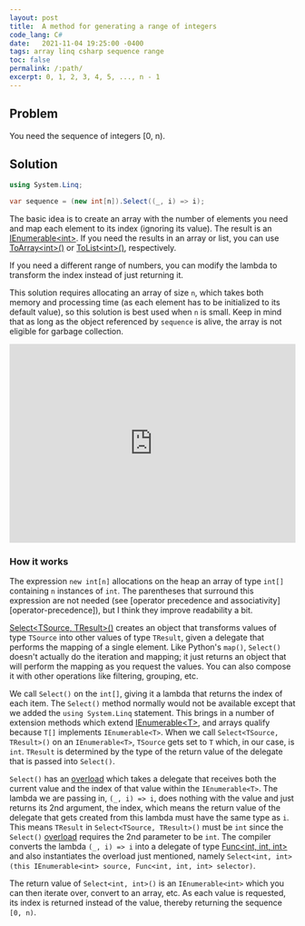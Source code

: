 ```yaml
---
layout: post
title:  A method for generating a range of integers
code_lang: C#
date:   2021-11-04 19:25:00 -0400
tags: array linq csharp sequence range
toc: false
permalink: /:path/
excerpt: 0, 1, 2, 3, 4, 5, ..., n - 1
---
```


## Problem

You need the sequence of integers [0, n).

<!-- more -->

## Solution

```csharp
using System.Linq;

var sequence = (new int[n]).Select((_, i) => i);
```

The basic idea is to create an array with the number of elements you
need and map each element to its index (ignoring its value). The
result is an [IEnumerable\<int\>][docs-ienumerable-t]. If you need the
results in an array or list, you can use
[ToArray\<int\>()][docs-toarray] or [ToList\<int\>()][docs-tolist],
respectively.

If you need a different range of numbers, you can modify the lambda to
transform the index instead of just returning it.

This solution requires allocating an array of size `n`, which takes
both memory and processing time (as each element has to be initialized
to its default value), so this solution is best used when `n` is
small. Keep in mind that as long as the object referenced by
`sequence` is alive, the array is not eligible for garbage collection.


<iframe width="100%" height="350" src="https://dotnetfiddle.net/Widget/Cak9AC" frameborder="0"></iframe>

<!--
using System;
using System.Linq;

var sequence = (new int[5]).Select((_, i) => i);

Console.WriteLine(string.Join(' ', sequence));
-->


### How it works ###

The expression `new int[n]` allocations on the heap an array of type
`int[]` containing `n` instances of `int`. The parentheses that
surround this expression are not needed (see [operator precedence and
associativity][operator-precedence]), but I think they improve
readability a bit.

[Select\<TSource, TResult\>()][docs-select] creates an object that
transforms values of type `TSource` into other values of type
`TResult`, given a delegate that performs the mapping of a single
element. Like Python's `map()`, `Select()` doesn't actually do the
iteration and mapping; it just returns an object that will perform the
mapping as you request the values. You can also compose it with other
operations like filtering, grouping, etc.

We call `Select()` on the `int[]`, giving it a lambda that returns the
index of each item. The `Select()` method normally would not be
available except that we added the `using System.Linq` statement. This
brings in a number of extension methods which extend
[IEnumerable\<T\>][docs-ienumerable-t], and arrays qualify because
`T[]` implements `IEnumerable<T>`. When we call `Select<TSource,
TResult>()` on an `IEnumerable<T>`, `TSource` gets set to `T` which,
in our case, is `int`. `TResult` is determined by the type of the
return value of the delegate that is passed into `Select()`.

`Select()` has an [overload][docs-select-overload] which takes a
delegate that receives both the current value and the index of that
value within the `IEnumerable<T>`. The lambda we are passing in, `(_,
i) => i`, does nothing with the value and just returns its 2nd
argument, the index, which means the return value of the delegate that
gets created from this lambda must have the same type as `i`. This
means `TResult` in `Select<TSource, TResult>()` must be `int` since
the `Select()` [overload][docs-select-overload] requires the 2nd
parameter to be `int`. The compiler converts the lambda `(_, i) => i`
into a delegate of type [Func\<int, int, int\>][docs-func] and also
instantiates the overload just mentioned, namely `Select<int,
int>(this IEnumerable<int> source, Func<int, int, int> selector)`.

The return value of `Select<int, int>()` is an `IEnumerable<int>`
which you can then iterate over, convert to an array, etc. As each
value is requested, its index is returned instead of the value,
thereby returning the sequence `[0, n)`.


[docs-func]: https://docs.microsoft.com/en-us/dotnet/api/system.func-3
[docs-ienumerable-t]: https://docs.microsoft.com/en-us/dotnet/api/system.collections.generic.ienumerable-1
[docs-select]: https://docs.microsoft.com/en-us/dotnet/api/system.linq.enumerable.select
[docs-select-overload]: https://docs.microsoft.com/en-us/dotnet/api/system.linq.enumerable.select?view=net-6.0#System_Linq_Enumerable_Select__2_System_Collections_Generic_IEnumerable___0__System_Func___0_System_Int32___1__
[docs-toarray]: https://docs.microsoft.com/en-us/dotnet/api/system.linq.enumerable.toarray
[docs-tolist]: https://docs.microsoft.com/en-us/dotnet/api/system.linq.enumerable.tolist